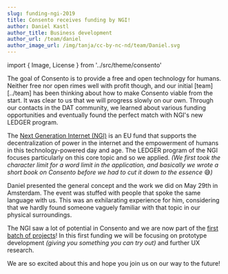 ```yaml
---
slug: funding-ngi-2019
title: Consento receives funding by NGI!
author: Daniel Kastl
author_title: Business development
author_url: /team/daniel
author_image_url: /img/tanja/cc-by-nc-nd/team/Daniel.svg
---
```

import { Image, License } from '../src/theme/consento'

The goal of Consento is to provide a free and open technology for humans. Neither free nor open rimes well with profit though, and our initial [team][../team] has been thinking about how to make Consento viable from the start. It was clear to us that we will progress slowly on our own. Through our contacts in the DAT community, we learned about various funding opportunities and eventually found the perfect match with NGI's new LEDGER program.

The [Next Generation Internet (NGI)][NGI] is an EU fund that supports the decentralization of power in the internet and the empowerment of humans in this technology-powered day and age. The LEDGER program of the NGI focuses particularly on this core topic and so we applied. _(We first took the character limit for a word limit in the application, and basically we wrote a short book on Consento before we had to cut it down to the essence_ 😅_)_

Daniel presented the general concept and the work we did on May 29th in Amsterdam. The event was stuffed with people that spoke the same language with us. This was an exhilarating experience for him, considering that we hardly found someone vaguely familiar with that topic in our physical surroundings.

The NGI saw a lot of potential in Consento and we are now part of the [first batch of projects][]! In this first funding we will be focusing on prototype development _(giving you something you can try out)_ and further UX research.

We are so excited about this and hope you join us on our way to the future!

[first batch of projects]: https://twitter.com/LedgerEu/status/1136176341890621440
[NGI]: https://www.ngi.eu/about/ledger/

<License license="CC-BY-NC-SA" author="daniel" year="2019" />
